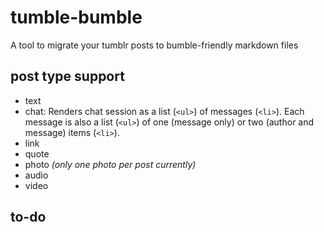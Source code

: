 # tumble-bumble

A tool to migrate your tumblr posts to bumble-friendly markdown files

## post type support

* text
* chat: 
  Renders chat session as a list (`<ul>`) of messages (`<li>`). Each message is also a list (`<ul>`) of one (message only) or two (author and message) items (`<li>`).
* link
* quote
* photo _(only one photo per post currently)_
* audio
* video

## to-do
